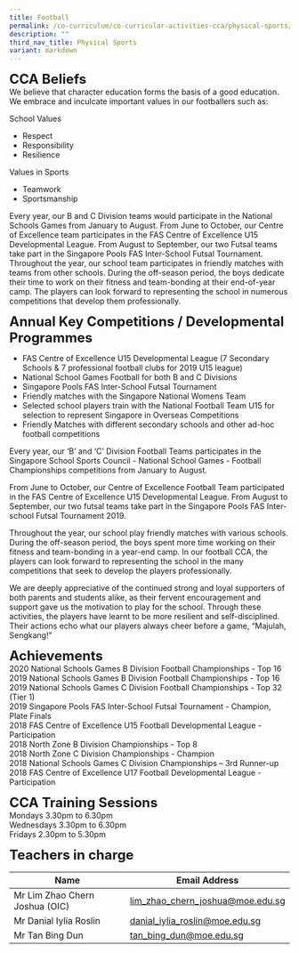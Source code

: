 ```yaml
---
title: Football
permalink: /co-curriculum/co-curricular-activities-cca/physical-sports/football/
description: ""
third_nav_title: Physical Sports
variant: markdown
---
```

**<font size="5">CCA Beliefs</font>**<br>
We believe that character education forms the basis of a good education. We embrace and inculcate important values in our footballers such as:

School Values  

*   Respect
*   Responsibility&nbsp;
*   Resilience&nbsp;

Values in Sports  

*   Teamwork
*   Sportsmanship

Every year, our B and C Division teams would participate in the National Schools Games from January to August. From June to October, our Centre of Excellence team participates in the FAS Centre of Excellence U15 Developmental League. From August to September, our two Futsal teams take part in the Singapore Pools FAS Inter-School Futsal Tournament. Throughout the year, our school team participates in friendly matches with teams from other schools. During the off-season period, the boys dedicate their time to work on their fitness and team-bonding at their end-of-year camp. The players can look forward to representing the school in numerous competitions that develop them professionally.

**<font size="5">Annual Key Competitions / Developmental Programmes</font>**<br>
*   FAS Centre of Excellence U15 Developmental League (7 Secondary Schools &amp; 7 professional football clubs for 2019 U15 league)
*   National School Games Football for both B and C Divisions&nbsp;
*   Singapore Pools FAS Inter-School Futsal Tournament
*   Friendly matches with the Singapore National Womens Team
*   Selected school players train with the National Football Team U15 for selection to represent Singapore in Overseas Competitions
*   Friendly Matches with different secondary schools and other ad-hoc football competitions

Every year, our ‘B’ and ‘C’ Division Football Teams participates in the Singapore School Sports Council - National School Games - Football Championships competitions from January to August.&nbsp;

From June to October, our Centre of Excellence Football Team participated in the FAS Centre of Excellence U15 Developmental League. From August to September, our two futsal teams take part in the Singapore Pools FAS Inter-school Futsal Tournament 2019.

Throughout the year, our school play friendly matches with various schools. During the off-season period, the boys spent more time working on their fitness and team-bonding in a year-end camp. In our football CCA, the players can look forward to representing the school in the&nbsp;many competitions that seek to develop the players professionally.&nbsp;

We are deeply appreciative of the continued strong and loyal supporters of both parents and students alike, as their fervent encouragement and support gave us the motivation to play for the school. Through these activities, the players have learnt to be more resilient and self-disciplined. Their actions echo what our players always cheer before a game, “Majulah, Sengkang!”


**<font size="5">Achievements</font>**<br>
2020 National Schools Games B Division Football Championships - Top 16&nbsp;<br>
2019 National Schools Games B Division Football Championships - Top 16<br>
2019 National Schools Games C Division Football Championships - Top 32 (Tier 1)<br>
2019 Singapore Pools FAS Inter-School Futsal Tournament - Champion, Plate Finals&nbsp;<br>
2018 FAS Centre of Excellence U15 Football Developmental League - Participation<br>
2018 North Zone B Division Championships - Top 8<br>
2018 North Zone C Division Championships - Champion<br>
2018 National Schools Games C Division Championships – 3rd Runner-up<br>
2018 FAS Centre of Excellence U17 Football Developmental League - Participation&nbsp;<br>

**<font size="5">CCA Training Sessions</font>**<br>
Mondays 3.30pm to 6.30pm<br>
Wednesdays 3.30pm to 6.30pm<br>
Fridays 2.30pm to 5.30pm

**<font size="5">Teachers in charge</font>**<br>

| Name                          | Email Address                        |
|-------------------------------|--------------------------------------|
| Mr Lim Zhao Chern Joshua (OIC) | lim_zhao_chern_joshua@moe.edu.sg     |
| Mr Danial Iylia Roslin     | danial_iylia_roslin@moe.edu.sg       |
| Mr Tan Bing Dun              | tan_bing_dun@moe.edu.sg              |